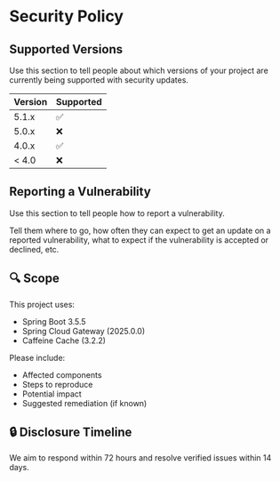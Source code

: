 # Security Policy

## Supported Versions

Use this section to tell people about which versions of your project are
currently being supported with security updates.

| Version | Supported          |
| ------- | ------------------ |
| 5.1.x   | :white_check_mark: |
| 5.0.x   | :x:                |
| 4.0.x   | :white_check_mark: |
| < 4.0   | :x:                |

## Reporting a Vulnerability

Use this section to tell people how to report a vulnerability.

Tell them where to go, how often they can expect to get an update on a
reported vulnerability, what to expect if the vulnerability is accepted or
declined, etc.

## 🔍 Scope

This project uses:

- Spring Boot 3.5.5
- Spring Cloud Gateway (2025.0.0)
- Caffeine Cache (3.2.2)

Please include:

- Affected components
- Steps to reproduce
- Potential impact
- Suggested remediation (if known)

## 🔒 Disclosure Timeline

We aim to respond within 72 hours and resolve verified issues within 14 days.
